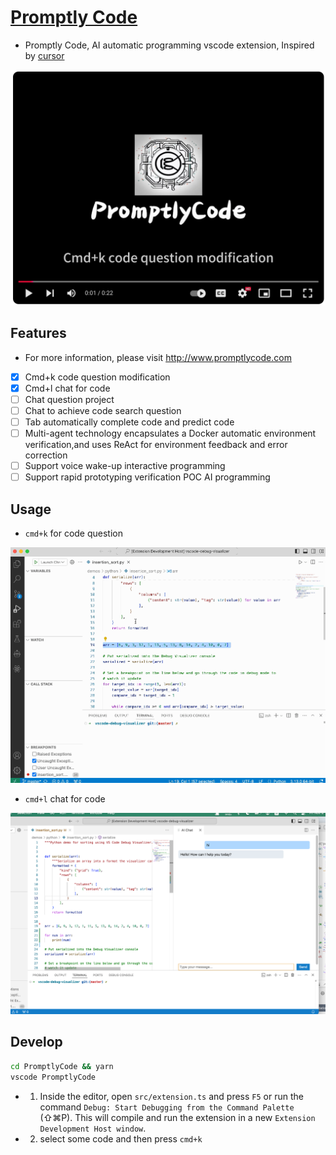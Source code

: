 # [Promptly Code](http://www.promptlycode.com)
* Promptly Code, AI automatic programming vscode extension, Inspired by [cursor](https://www.cursor.com/)

[![Watch the video](./youtube_cover.png)](https://youtu.be/KdTh2FbjVyo)

## Features

* For more information, please visit http://www.promptlycode.com

- [x] Cmd+k code question modification
- [x] Cmd+l chat for code
- [ ] Chat question project
- [ ] Chat to achieve code search question
- [ ] Tab automatically complete code and predict code
- [ ] Multi-agent technology encapsulates a Docker automatic environment verification,and uses ReAct for environment feedback and error correction
- [ ] Support voice wake-up interactive programming
- [ ] Support rapid prototyping verification POC AI programming

## Usage

* `cmd+k` for code question

![](./select-ask.gif)

* `cmd+l` chat for code

![](./ai-chat.png)

## Develop

```sh
cd PromptlyCode && yarn
vscode PromptlyCode
```

* 1. Inside the editor, open `src/extension.ts` and press `F5` or run the command `Debug: Start Debugging from the Command Palette` (⇧⌘P). This will compile and run the extension in a new `Extension Development Host window`.

* 2. select some code and then press `cmd+k`

